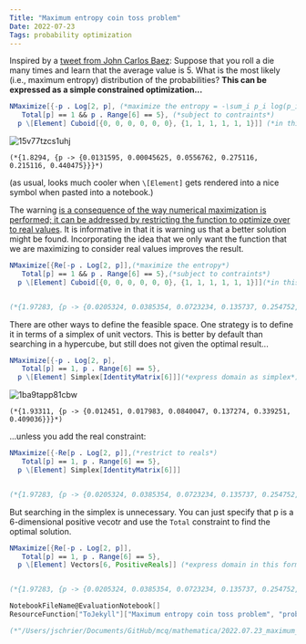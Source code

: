 ```yaml
---
Title: "Maximum entropy coin toss problem"
Date: 2022-07-23
Tags: probability optimization
---
```


Inspired by a [tweet from John Carlos Baez](https://twitter.com/johncarlosbaez/status/1550527728272543744):  Suppose that you roll a die many times and learn that the average value is 5. What is the most likely (i.e., maximum entropy) distribution of the probabilities? **This can be expressed as a simple constrained optimization...**

```mathematica
NMaximize[{-p . Log[2, p], (*maximize the entropy = -\sum_i p_i log(p_i) *)
   Total[p] == 1 && p . Range[6] == 5}, (*subject to contraints*)
  p \[Element] Cuboid[{0, 0, 0, 0, 0, 0}, {1, 1, 1, 1, 1, 1}]] (*in this domain*)

```

![15v77tzcs1uhj](/blog/images/2022/7/23/15v77tzcs1uhj.png)

```
(*{1.8294, {p -> {0.0131595, 0.00045625, 0.0556762, 0.275116, 0.215116, 0.440475}}}*)
```

(as usual, looks much cooler when `\[Element]` gets rendered into a nice symbol when pasted into a notebook.)

The warning [is a consequence of the way numerical maximization is performed; it can be addressed by restricting the function to optimize over to real values](https://mathematica.stackexchange.com/questions/59706/maximize-violating-constraints). It is informative in that it is warning us that a better solution might be found.   Incorporating the idea that we only want the function that we are maximizing to consider real values improves the result.  

```mathematica
NMaximize[{Re[-p . Log[2, p]],(*maximize the entropy*)
   Total[p] == 1 && p . Range[6] == 5},(*subject to contraints*)
  p \[Element] Cuboid[{0, 0, 0, 0, 0, 0}, {1, 1, 1, 1, 1, 1}]](*in this domain*)


(*{1.97283, {p -> {0.0205324, 0.0385354, 0.0723234, 0.135737, 0.254752, 0.47812}}}*)
```

There are other ways to define the feasible space.  One strategy is to define it in terms of a simplex of unit vectors.  This is better by default than searching in a hypercube, but still does not given the optimal result...

```mathematica
NMaximize[{-p . Log[2, p], 
   Total[p] == 1, p . Range[6] == 5}, 
  p \[Element] Simplex[IdentityMatrix[6]]](*express domain as simplex*)

```

![1ba9tapp81cbw](/blog/images/2022/7/23/1ba9tapp81cbw.png)

```
(*{1.93311, {p -> {0.012451, 0.017983, 0.0840047, 0.137274, 0.339251, 0.409036}}}*)
```

...unless you add the real constraint:

```mathematica
NMaximize[{-Re[p . Log[2, p]],(*restrict to reals*)
   Total[p] == 1, p . Range[6] == 5}, 
  p \[Element] Simplex[IdentityMatrix[6]]]


(*{1.97283, {p -> {0.0205324, 0.0385354, 0.0723234, 0.135737, 0.254752, 0.47812}}}*)
```

But searching in the simplex is unnecessary.  You can just specify that p is a 6-dimensional positive vecotr and use the `Total` constraint to find the optimal solution.

```mathematica
NMaximize[{Re[-p . Log[2, p]], 
   Total[p] == 1, p . Range[6] == 5}, 
  p \[Element] Vectors[6, PositiveReals]] (*express domain in this form*)


(*{1.97283, {p -> {0.0205324, 0.0385354, 0.0723234, 0.135737, 0.254752, 0.47812}}}*)
```

```mathematica
NotebookFileName@EvaluationNotebook[]
ResourceFunction["ToJekyll"]["Maximum entropy coin toss problem", "probability optimization"];

(*"/Users/jschrier/Documents/GitHub/mcq/mathematica/2022.07.23_maximum_entropy.nb"*)
```
